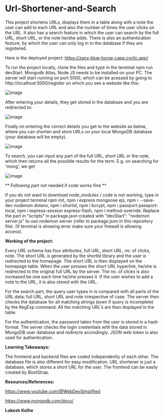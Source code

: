 # Url-Shortener-and-Search
This project shortens URLs, displays them in a table along with a note the user can add to each URL and also the number of times the user clicks on the URL. It also has a search feature in which the user can search by the full URL, short URL, or the note he/she adds. There is also an authentication feature, by which the user can only log in to the database if they are registered.

Here is the deployed project: https://zany-blue-horse-cape.cyclic.app/

To run the project locally, clone the files and type in the terminal npm run devStart. Mongodb Atlas, Node JS needs to be installed on your PC. The server will start running on port 5000, which can be acessed by going to http://localhost:5000/register on which you see a website like this:

![image](https://github.com/Lokesh2626/URL-Shortener-and-Search-/assets/95361104/2fdea36a-5c30-4037-a3a5-081f97017f71)

After entering your details, they get stored in the database and you are redirected to:

![image](https://github.com/Lokesh2626/URL-Shortener-and-Search-/assets/95361104/f723001d-3345-4f85-8e23-4c1d5e30d488)

Finally on entering the correct details you get to the website as below, where you can shorten and store URLs on your local MongoDB database (your database will be empty).

![image](https://github.com/Lokesh2626/URL-Shortener-and-Search-/assets/95361104/20a450c9-1adb-47aa-ab8d-2cad5763f7e7)

To search, you can input any part of the full URL, short URL or the note, which then returns all the possible results for the term. E.g. on searching for 'mong', we get

![image](https://github.com/Lokesh2626/URL-Shortener-and-Search-/assets/95361104/7ba3290f-4bc5-4716-9e11-dc0c8c9cda33)

** Following part not needed if code works fine **

If you do not want to download node_modules / code is not working, type in your project terminal npm init, npm i express mongoose ejs, npm i --save-dev nodemon dotenv, npm i shortid, npm i bcrypt, npm i passport passport-local, npm i express-session express-flash,  npm i method-override. Replace the part in "scripts" in package.json created with "devStart": "nodemon server.js" to use nodemon server (refer to package.json in this repository file). (If terminal is showing error make sure your firewall is allowing access).


**Working of the project:**

Every URL schema has four attributes, full URL, short URL, no. of clicks, note. The short URL is generated by the shortId library and the user is redirected to the homepage. The short URL is then displayed on the homepage table. When the user presses the short URL hyperlink, he/she is redirected to the original full URL by the server. The no. of clicks is also increased be one each time he/she presses it. If the user wishes to add a note to the URL, it is also stored with the URL.

For the search part, the query user types in is compared with all parts of the URL data; full URL, short URL and note irrespective of case. The server then checks the database for all matching strings (even if query is incomplete) by the RegExp command. All the matching URL's are then displayed in the table.

For the authentication, the password taken from the user is stored in a hash format. The server checks the login credentials with the data stored in MongoDB user database and redirects accrodingly. JSON web token is also used for authentication.

**Learning Takeaways:**

The frontend and backend files are coded independently of each other. The database file is also different for easy modification. URL shortener is just a database, which stores a short URL for the user. The frontend can be easily created by BootStrap.

**Resources/References:**

https://www.youtube.com/@WebDevSimplified

https://www.mongodb.com/docs/

**Lokesh Kolhe**

